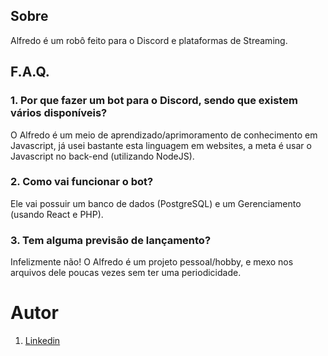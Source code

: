## Sobre
Alfredo é um robô feito para o Discord e plataformas de Streaming.

## F.A.Q.
### 1. Por que fazer um bot para o Discord, sendo que existem vários disponíveis?
O Alfredo é um meio de aprendizado/aprimoramento de conhecimento em Javascript, já usei bastante esta linguagem em websites, a meta é usar o Javascript no back-end (utilizando NodeJS).

### 2. Como vai funcionar o bot?
Ele vai possuir um banco de dados (PostgreSQL) e um Gerenciamento (usando React e PHP).

### 3. Tem alguma previsão de lançamento?
Infelizmente não! O Alfredo é um projeto pessoal/hobby, e mexo nos arquivos dele poucas vezes sem ter uma periodicidade.

# Autor
1. [Linkedin](https://www.linkedin.com/in/clovisjunior97/)
